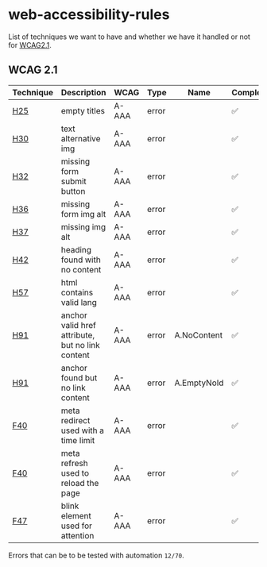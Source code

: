 # web-accessibility-rules

List of techniques we want to have and whether we have it handled or not for [WCAG2.1](https://www.w3.org/TR/WCAG21/).

## WCAG 2.1

| Technique                                          | Description                                      | WCAG  | Type  | Name        | Complete |
| -------------------------------------------------- | ------------------------------------------------ | ----- | ----- | ----------- | -------- |
| [H25](https://www.w3.org/TR/WCAG20-TECHS/H25.html) | empty titles                                     | A-AAA | error |             | ✅       |
| [H30](https://www.w3.org/TR/WCAG20-TECHS/H30.html) | text alternative img                             | A-AAA | error |             | ✅       |
| [H32](https://www.w3.org/TR/WCAG20-TECHS/H32.html) | missing form submit button                       | A-AAA | error |             | ✅       |
| [H36](https://www.w3.org/TR/WCAG20-TECHS/H36.html) | missing form img alt                             | A-AAA | error |             | ✅       |
| [H37](https://www.w3.org/TR/WCAG20-TECHS/H37.html) | missing img alt                                  | A-AAA | error |             | ✅       |
| [H42](https://www.w3.org/TR/WCAG20-TECHS/H42.html) | heading found with no content                    | A-AAA | error |             | ✅       |
| [H57](https://www.w3.org/TR/WCAG20-TECHS/H57.html) | html contains valid lang                         | A-AAA | error |             | ✅       |
| [H91](https://www.w3.org/TR/WCAG20-TECHS/H91.html) | anchor valid href attribute, but no link content | A-AAA | error | A.NoContent | ✅       |
| [H91](https://www.w3.org/TR/WCAG20-TECHS/H91.html) | anchor found but no link content                 | A-AAA | error | A.EmptyNoId | ✅       |
| [F40](https://www.w3.org/TR/WCAG20-TECHS/F40.html) | meta redirect used with a time limit             | A-AAA | error |             | ✅       |
| [F40](https://www.w3.org/TR/WCAG20-TECHS/F41.html) | meta refresh used to reload the page             | A-AAA | error |             | ✅       |
| [F47](https://www.w3.org/TR/WCAG20-TECHS/F47.html) | blink element used for attention                 | A-AAA | error |             | ✅       |

Errors that can be to be tested with automation `12/70`.

